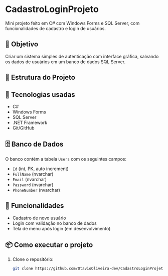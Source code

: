 # CadastroLoginProjeto

Mini projeto feito em C# com Windows Forms e SQL Server, com funcionalidades de cadastro e login de usuários.

## 📌 Objetivo

Criar um sistema simples de autenticação com interface gráfica, salvando os dados de usuários em um banco de dados SQL Server.

## 📁 Estrutura do Projeto


## 🔧 Tecnologias usadas

- C#
- Windows Forms
- SQL Server
- .NET Framework
- Git/GitHub

## 🗄️ Banco de Dados

O banco contém a tabela `Users` com os seguintes campos:

- `Id` (int, PK, auto increment)
- `FullName` (nvarchar)
- `Email` (nvarchar)
- `Password` (nvarchar)
- `PhoneNumber` (nvarchar)


## 🚀 Funcionalidades

- Cadastro de novo usuário
- Login com validação no banco de dados
- Tela de menu após login (em desenvolvimento)

## 📦 Como executar o projeto

1. Clone o repositório:
   ```bash
   git clone https://github.com/OtavioOliveira-dev/CadastroLoginProjeto.git
